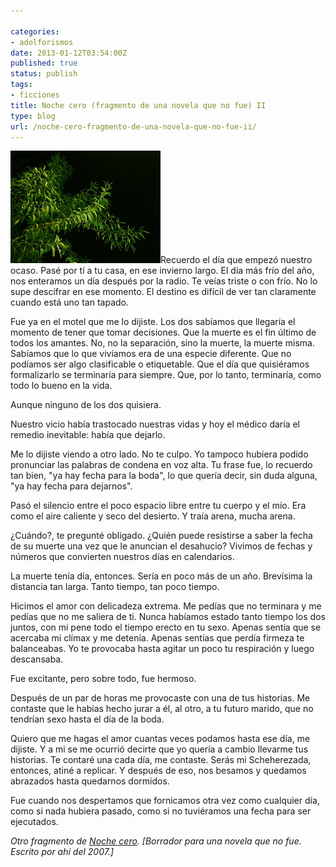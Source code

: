 ```yaml
---

categories:
- adolforismos
date: 2013-01-12T03:54:00Z
published: true
status: publish
tags:
- ficciones
title: Noche cero (fragmento de una novela que no fue) II
type: blog
url: /noche-cero-fragmento-de-una-novela-que-no-fue-ii/
---
```


<a title="El árbol de mi noche triste… by adolforamirez.com, on Flickr" href="http://www.flickr.com/photos/adolforamirez/8278794799/"><img class="alignleft" alt="El árbol de mi noche triste…" src="/img/8278794799_fe0490d167_m.jpg" width="240" height="180" /></a>Recuerdo el día que empezó nuestro ocaso. Pasé por tí a tu casa, en ese invierno largo. El día más frío del año, nos enteramos un día después por la radio. Te veías triste o con frío. No lo supe descifrar en ese momento. El destino es difícil de ver tan claramente cuando está uno tan tapado.

Fue ya en el motel que me lo dijiste. Los dos sabíamos que llegaría el momento de tener que tomar decisiones. Que la muerte es el fin último de todos los amantes. No, no la separación, sino la muerte, la muerte misma. Sabíamos que lo que vivíamos era de una especie diferente. Que no podíamos ser algo clasificable o etiquetable. Que el día que quisiéramos formalizarlo se terminaría para siempre. Que, por lo tanto, terminaría, como todo lo bueno en la vida.

Aunque ninguno de los dos quisiera.

<!--more-->Nuestro vicio había trastocado nuestras vidas y hoy el médico daría el remedio inevitable: había que dejarlo.

Me lo dijiste viendo a otro lado. No te culpo. Yo tampoco hubiera podido pronunciar las palabras de condena en voz alta. Tu frase fue, lo recuerdo tan bien, "ya hay fecha para la boda", lo que quería decir, sin duda alguna, "ya hay fecha para dejarnos".

Pasó el silencio entre el poco espacio libre entre tu cuerpo y el mío. Era como el aire caliente y seco del desierto. Y traía arena, mucha arena.

¿Cuándo?, te pregunté obligado. ¿Quién puede resistirse a saber la fecha de su muerte una vez que le anuncian el desahucio? Vivimos de fechas y números que convierten nuestros días en calendarios.

La muerte tenía día, entonces. Sería en poco más de un año. Brevísima la distancia tan larga. Tanto tiempo, tan poco tiempo.

Hicimos el amor con delicadeza extrema. Me pedías que no terminara y me pedías que no me saliera de ti. Nunca habíamos estado tanto tiempo los dos juntos, con mi pene todo el tiempo erecto en tu sexo. Apenas sentía que se acercaba mi clímax y me detenía. Apenas sentías que perdía firmeza te balanceabas. Yo te provocaba hasta agitar un poco tu respiración y luego descansaba.

Fue excitante, pero sobre todo, fue hermoso.

Después de un par de horas me provocaste con una de tus historias. Me contaste que le habías hecho jurar a él, al otro, a tu futuro marido, que no tendrían sexo hasta el día de la boda.

Quiero que me hagas el amor cuantas veces podamos hasta ese día, me dijiste. Y a mi se me ocurrió decirte que yo quería a cambio llevarme tus historias. Te contaré una cada día, me contaste. Serás mi Scheherezada, entonces, atiné a replicar. Y después de eso, nos besamos y quedamos abrazados hasta quedarnos dormidos.

Fue cuando nos despertamos que fornicamos otra vez como cualquier día, como si nada hubiera pasado, como si no tuviéramos una fecha para ser ejecutados.

<i>Otro fragmento de <a href="http://www.adolforamirez.com/noche-cero-fragmento-de-una-novela-que-no-fue">Noche cero</a>.</i>
<i>[Borrador para una novela que no fue. Escrito por ahí del 2007.]</i>
